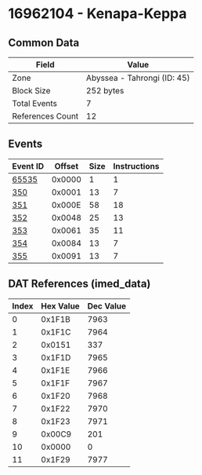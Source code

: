 # 16962104 - Kenapa-Keppa

## Common Data

| Field            | Value                       |
|------------------|-----------------------------|
| Zone             | Abyssea - Tahrongi (ID: 45) |
| Block Size       | 252 bytes                   |
| Total Events     | 7                           |
| References Count | 12                          |

## Events

| Event ID            | Offset   |   Size |   Instructions |
|---------------------|----------|--------|----------------|
| [65535](./65535.md) | 0x0000   |      1 |              1 |
| [350](./350.md)     | 0x0001   |     13 |              7 |
| [351](./351.md)     | 0x000E   |     58 |             18 |
| [352](./352.md)     | 0x0048   |     25 |             13 |
| [353](./353.md)     | 0x0061   |     35 |             11 |
| [354](./354.md)     | 0x0084   |     13 |              7 |
| [355](./355.md)     | 0x0091   |     13 |              7 |

## DAT References (imed_data)

|   Index | Hex Value   |   Dec Value |
|---------|-------------|-------------|
|       0 | 0x1F1B      |        7963 |
|       1 | 0x1F1C      |        7964 |
|       2 | 0x0151      |         337 |
|       3 | 0x1F1D      |        7965 |
|       4 | 0x1F1E      |        7966 |
|       5 | 0x1F1F      |        7967 |
|       6 | 0x1F20      |        7968 |
|       7 | 0x1F22      |        7970 |
|       8 | 0x1F23      |        7971 |
|       9 | 0x00C9      |         201 |
|      10 | 0x0000      |           0 |
|      11 | 0x1F29      |        7977 |
